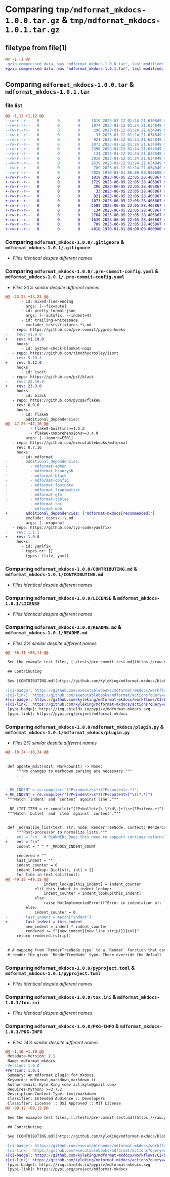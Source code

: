 # Comparing `tmp/mdformat_mkdocs-1.0.0.tar.gz` & `tmp/mdformat_mkdocs-1.0.1.tar.gz`

## filetype from file(1)

```diff
@@ -1 +1 @@
-gzip compressed data, was "mdformat_mkdocs-1.0.0.tar", last modified: Thu Jan 12 01:24:25 2023, max compression
+gzip compressed data, was "mdformat_mkdocs-1.0.1.tar", last modified: Fri Jan  1 00:00:00 2016, max compression
```

## Comparing `mdformat_mkdocs-1.0.0.tar` & `mdformat_mkdocs-1.0.1.tar`

### file list

```diff
@@ -1,12 +1,12 @@
--rw-r--r--   0        0        0     1819 2023-01-12 01:24:21.630849 mdformat_mkdocs-1.0.0/.gitignore
--rw-r--r--   0        0        0     1974 2023-01-12 01:24:21.634849 mdformat_mkdocs-1.0.0/.pre-commit-config.yaml
--rw-r--r--   0        0        0      296 2023-01-12 01:24:21.634849 mdformat_mkdocs-1.0.0/.pre-commit-test.yaml
--rw-r--r--   0        0        0       33 2023-01-12 01:24:21.634849 mdformat_mkdocs-1.0.0/.tool-versions
--rw-r--r--   0        0        0      921 2023-01-12 01:24:21.634849 mdformat_mkdocs-1.0.0/CONTRIBUTING.md
--rw-r--r--   0        0        0     1073 2023-01-12 01:24:21.634849 mdformat_mkdocs-1.0.0/LICENSE
--rw-r--r--   0        0        0     2596 2023-01-12 01:24:21.634849 mdformat_mkdocs-1.0.0/README.md
--rw-r--r--   0        0        0      134 2023-01-12 01:24:21.634849 mdformat_mkdocs-1.0.0/mdformat_mkdocs/__init__.py
--rw-r--r--   0        0        0     2818 2023-01-12 01:24:21.634849 mdformat_mkdocs-1.0.0/mdformat_mkdocs/plugin.py
--rw-r--r--   0        0        0     1639 2023-01-12 01:24:21.634849 mdformat_mkdocs-1.0.0/pyproject.toml
--rw-r--r--   0        0        0      789 2023-01-12 01:24:21.634849 mdformat_mkdocs-1.0.0/tox.ini
--rw-r--r--   0        0        0     4025 1970-01-01 00:00:00.000000 mdformat_mkdocs-1.0.0/PKG-INFO
+-rw-r--r--   0        0        0     1819 2023-06-05 22:05:28.405867 mdformat_mkdocs-1.0.1/.gitignore
+-rw-r--r--   0        0        0     1729 2023-06-05 22:05:28.405867 mdformat_mkdocs-1.0.1/.pre-commit-config.yaml
+-rw-r--r--   0        0        0      296 2023-06-05 22:05:28.405867 mdformat_mkdocs-1.0.1/.pre-commit-test.yaml
+-rw-r--r--   0        0        0       33 2023-06-05 22:05:28.405867 mdformat_mkdocs-1.0.1/.tool-versions
+-rw-r--r--   0        0        0      921 2023-06-05 22:05:28.405867 mdformat_mkdocs-1.0.1/CONTRIBUTING.md
+-rw-r--r--   0        0        0     1073 2023-06-05 22:05:28.405867 mdformat_mkdocs-1.0.1/LICENSE
+-rw-r--r--   0        0        0     2589 2023-06-05 22:05:28.405867 mdformat_mkdocs-1.0.1/README.md
+-rw-r--r--   0        0        0      134 2023-06-05 22:05:28.405867 mdformat_mkdocs-1.0.1/mdformat_mkdocs/__init__.py
+-rw-r--r--   0        0        0     2764 2023-06-05 22:05:28.405867 mdformat_mkdocs-1.0.1/mdformat_mkdocs/plugin.py
+-rw-r--r--   0        0        0     1639 2023-06-05 22:05:28.405867 mdformat_mkdocs-1.0.1/pyproject.toml
+-rw-r--r--   0        0        0      789 2023-06-05 22:05:28.405867 mdformat_mkdocs-1.0.1/tox.ini
+-rw-r--r--   0        0        0     4018 1970-01-01 00:00:00.000000 mdformat_mkdocs-1.0.1/PKG-INFO
```

### Comparing `mdformat_mkdocs-1.0.0/.gitignore` & `mdformat_mkdocs-1.0.1/.gitignore`

 * *Files identical despite different names*

### Comparing `mdformat_mkdocs-1.0.0/.pre-commit-config.yaml` & `mdformat_mkdocs-1.0.1/.pre-commit-config.yaml`

 * *Files 20% similar despite different names*

```diff
@@ -23,23 +23,23 @@
       - id: mixed-line-ending
         args: [--fix=auto]
       - id: pretty-format-json
         args: [--autofix, --indent=4]
       - id: trailing-whitespace
         exclude: tests/fixtures.*\.md
   - repo: https://github.com/pre-commit/pygrep-hooks
-    rev: v1.9.0
+    rev: v1.10.0
     hooks:
       - id: python-check-blanket-noqa
   - repo: https://github.com/timothycrosley/isort
-    rev: 5.10.1
+    rev: 5.12.0
     hooks:
       - id: isort
   - repo: https://github.com/psf/black
-    rev: 22.10.0
+    rev: 23.3.0
     hooks:
       - id: black
   - repo: https://github.com/pycqa/flake8
     rev: 6.0.0
     hooks:
       - id: flake8
         additional_dependencies:
@@ -47,26 +47,16 @@
           - flake8-builtins>=1.5.3
           - flake8-comprehensions>=3.4.0
         args: [--ignore=E501]
   - repo: https://github.com/executablebooks/mdformat
     rev: 0.7.16
     hooks:
       - id: mdformat
-        additional_dependencies:
-          - mdformat-admon
-          - mdformat-beautysh
-          - mdformat-black
-          - mdformat-config
-          - mdformat-footnote
-          - mdformat-frontmatter
-          - mdformat-gfm
-          - mdformat-tables
-          - mdformat-toc
-          - mdformat-web
+        additional_dependencies: ['mdformat-mkdocs[recommended]']
         exclude: tests/.+\.md
         args: [--wrap=no]
   - repo: https://github.com/lyz-code/yamlfix/
-    rev: 1.1.1
+    rev: 1.9.0
     hooks:
       - id: yamlfix
         types_or: []
         types: [file, yaml]
```

### Comparing `mdformat_mkdocs-1.0.0/CONTRIBUTING.md` & `mdformat_mkdocs-1.0.1/CONTRIBUTING.md`

 * *Files identical despite different names*

### Comparing `mdformat_mkdocs-1.0.0/LICENSE` & `mdformat_mkdocs-1.0.1/LICENSE`

 * *Files identical despite different names*

### Comparing `mdformat_mkdocs-1.0.0/README.md` & `mdformat_mkdocs-1.0.1/README.md`

 * *Files 2% similar despite different names*

```diff
@@ -56,11 +56,11 @@
 
 See the example test files, [./tests/pre-commit-test.md](https://raw.githubusercontent.com/KyleKing/mdformat-mkdocs/main/tests/pre-commit-test.md) and [./tests/fixtures.md](https://raw.githubusercontent.com/KyleKing/mdformat-mkdocs/main/tests/fixtures.md)
 
 ## Contributing
 
 See [CONTRIBUTING.md](https://github.com/KyleKing/mdformat-mkdocs/blob/main/CONTRIBUTING.md)
 
-[ci-badge]: https://github.com/executablebooks/mdformat-mkdocs/workflows/CI/badge.svg?branch=main
-[ci-link]: https://github.com/executablebooks/mdformat/actions?query=workflow%3ACI+branch%3Amain+event%3Apush
+[ci-badge]: https://github.com/kyleking/mdformat-mkdocs/workflows/CI/badge.svg?branch=main
+[ci-link]: https://github.com/kyleking/mdformat-mkdocs/actions?query=workflow%3ACI+branch%3Amain+event%3Apush
 [pypi-badge]: https://img.shields.io/pypi/v/mdformat-mkdocs.svg
 [pypi-link]: https://pypi.org/project/mdformat-mkdocs
```

### Comparing `mdformat_mkdocs-1.0.0/mdformat_mkdocs/plugin.py` & `mdformat_mkdocs-1.0.1/mdformat_mkdocs/plugin.py`

 * *Files 2% similar despite different names*

```diff
@@ -10,24 +10,24 @@
 
 
 def update_mdit(mdit: MarkdownIt) -> None:
     """No changes to markdown parsing are necessary."""
     ...
 
 
-_RE_INDENT = re.compile(r"(?P<indent>\s*)(?P<content>.*)")
+_RE_INDENT = re.compile(r"(?P<indent>\s*)(?P<content>[^\s]?.*)")
 """Match `indent` and `content` against line`."""
 
 _RE_LIST_ITEM = re.compile(r"(?P<bullet>[\-\*\d\.]+)\s+(?P<item>.+)")
 """Match `bullet` and `item` against `content`."""
 
 
 def _normalize_list(text: str, node: RenderTreeNode, context: RenderContext) -> str:
     """Post-processor to normalize lists."""
-    eol = "\n"  # PLANNED: Does this need to support carriage returns?
+    eol = "\n"
     indent = " " * _MKDOCS_INDENT_COUNT
 
     rendered = ""
     last_indent = ""
     indent_counter = 0
     indent_lookup: Dict[str, int] = {}
     for line in text.split(eol):
@@ -49,15 +49,15 @@
                 indent_lookup[this_indent] = indent_counter
             elif this_indent in indent_lookup:
                 indent_counter = indent_lookup[this_indent]
             else:
                 raise NotImplementedError(f"Error in indentation of: `{line}`")
         else:
             indent_counter = 0
-        last_indent = match["indent"]
+        last_indent = this_indent
         new_indent = indent * indent_counter
         rendered += f"{new_indent}{new_line.strip()}{eol}"
     return rendered.rstrip()
 
 
 # A mapping from `RenderTreeNode.type` to a `Render` function that can
 # render the given `RenderTreeNode` type. These override the default
```

### Comparing `mdformat_mkdocs-1.0.0/pyproject.toml` & `mdformat_mkdocs-1.0.1/pyproject.toml`

 * *Files identical despite different names*

### Comparing `mdformat_mkdocs-1.0.0/tox.ini` & `mdformat_mkdocs-1.0.1/tox.ini`

 * *Files identical despite different names*

### Comparing `mdformat_mkdocs-1.0.0/PKG-INFO` & `mdformat_mkdocs-1.0.1/PKG-INFO`

 * *Files 14% similar despite different names*

```diff
@@ -1,10 +1,10 @@
 Metadata-Version: 2.1
 Name: mdformat_mkdocs
-Version: 1.0.0
+Version: 1.0.1
 Summary: An mdformat plugin for mkdocs.
 Keywords: mdformat,markdown,markdown-it
 Author-email: Kyle King <dev.act.kyle@gmail.com>
 Requires-Python: >=3.7.2
 Description-Content-Type: text/markdown
 Classifier: Intended Audience :: Developers
 Classifier: License :: OSI Approved :: MIT License
@@ -89,12 +89,12 @@
 
 See the example test files, [./tests/pre-commit-test.md](https://raw.githubusercontent.com/KyleKing/mdformat-mkdocs/main/tests/pre-commit-test.md) and [./tests/fixtures.md](https://raw.githubusercontent.com/KyleKing/mdformat-mkdocs/main/tests/fixtures.md)
 
 ## Contributing
 
 See [CONTRIBUTING.md](https://github.com/KyleKing/mdformat-mkdocs/blob/main/CONTRIBUTING.md)
 
-[ci-badge]: https://github.com/executablebooks/mdformat-mkdocs/workflows/CI/badge.svg?branch=main
-[ci-link]: https://github.com/executablebooks/mdformat/actions?query=workflow%3ACI+branch%3Amain+event%3Apush
+[ci-badge]: https://github.com/kyleking/mdformat-mkdocs/workflows/CI/badge.svg?branch=main
+[ci-link]: https://github.com/kyleking/mdformat-mkdocs/actions?query=workflow%3ACI+branch%3Amain+event%3Apush
 [pypi-badge]: https://img.shields.io/pypi/v/mdformat-mkdocs.svg
 [pypi-link]: https://pypi.org/project/mdformat-mkdocs
```

